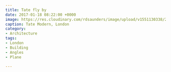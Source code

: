 ```yaml
---
title: Tate fly by
date: 2017-01-18 08:22:00 +0000
image: https://res.cloudinary.com/rdsaunders/image/upload/v1551130338/2017-01-18.jpg
caption: Tate Modern, London
category:
- Architecture
tags:
- London
- Building
- Angles
- Plane

---
```

